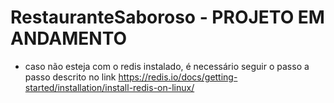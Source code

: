 # RestauranteSaboroso - PROJETO EM ANDAMENTO

- caso não esteja com o redis instalado, é necessário seguir o passo a passo descrito no link
https://redis.io/docs/getting-started/installation/install-redis-on-linux/

<!-- sudo npm install express-generator -g
sudo npm install -g bower
cd public/admin/
bower install
npm install -g nodemon
redis-server --port 6378
set DEBUG=saboroso:* & npm start

para criação do banco de dados, basta utilizar a migration que está no caminho public/db/mysql.sql


-- necessario ter 
nodejs
mysql 
redis
-->
